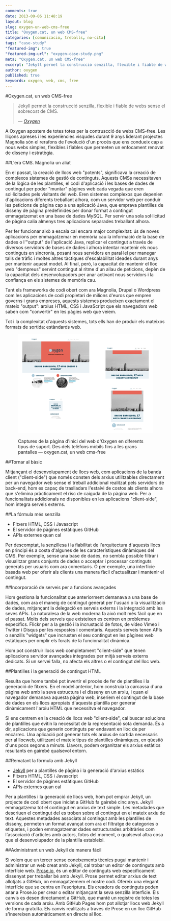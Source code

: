 ```yaml
---
comments: true
date: 2013-09-06 11:48:19
layout: blog
slug: oxygen-un-web-cms-free
title: "Oxygen.cat, un web CMS-free"
categories: [comunicació, treballs, no-cita]
tags: "case-study"
"featured-img": true
"featured-img-url": "oxygen-case-study.png"
meta: "Oxygen.cat, un web CMS-free"
excerpt: "Jekyll permet la construcció senzilla, flexible i fiable de webs sense el sobrecost de CMS."
author: oxygen
published: true
keywords: oxygen, web, cms, free
---
```


#Oxygen.cat, un web CMS-free

<blockquote>
	<p>Jekyll permet la construcció senzilla, flexible i fiable de webs sense el sobrecost de CMS.</p>
	<footer>
		&mdash; <cite><a href="{{ page.url }}" title="{{ page.title }}">Oxygen</a></cite>
	</footer>
</blockquote>

A Oxygen apostem de totes totes per la contruscció de webs CMS-free. Les lliçons apreses i les experiències visqudes durant 9 anys liderant projectes Magnolia són el rerafons de l'evolució d'un procés que ens condueix cap a nous webs simples, flexibles i fiables que permeten un enfocament renovat de disseny i estratègia.

##L'era CMS. Magnolia un aliat

En el passat, la creació de llocs web "potents", significava la creació de complexos sistemes de gestió de continguts. Aquests CMSs necessitaven de la lògica de les plantilles, el codi d'aplicació i les bases de dades de contingut per poder "muntar" pàgines web cada vegada que eren sol·licitades pels visitants del web. Eren sistemes complexos que depenien d'aplicacions diferents treballant alhora, com un servidor web per conduir les peticions de pàgina cap a una aplicació Java, que emprava plantilles de disseny de pàgina predefinides per donar format a contingut emmagatzemat en una base de dades MySQL. Per servir una sola sol·licitud de pàgina calia almenys tres aplicacions separades treballant alhora.

Per fer funcionar això a escala cal encara major complexitat: ús de noves aplicacions per emmagatzemar en memòria cau la informació de la base de dades o l'"output" de l'aplicació Java, replicar el contingut a través de diversos servidors de bases de dades i alhora intentar mantenir els nous continguts en sincronia, posant nous servidors en paral·lel per manegar talls de tràfic i moltes altres tàctiques d'escalabilitat ideades durant anys per mantenir aquest model. Al final, però, la capacitat de mantenir el lloc web "dempreus" servint contingut al ritme d'un allau de peticions, depèn de la capacitat dels desenvolupadors per anar activant nous servidors i la confiança en els sistemes de memòria cau.

Tant els frameworks de codi obert com ara Magnolia, Drupal o Wordpress com les aplicacions de codi propietari de milions d'euros que empren governs i grans empreses, aquests sistemes produeixen exactament el mateix "output": arxius HTML, CSS i JavaScript que els navegadors web saben com "convertir" en les pàgies web que veiem.

Tot i la complexitat d'aquests sistemes, tots ells han de produir els mateixos formats de sortida: estàndards web.

<figure class="hidden-xs hidden-sm"><img src="/assets/img/oxygen-multi-pantalla.png" /><figcaption><p>Captures de la pàgina d'inici del web d'Oxygen en diferents tipus de suport. Des dels telèfons mòbils fins a les grans pantalles — oxygen.cat, un web cms-free</p></figcaption></figure>

##Tornar al bàsic

Mitjançant el desenvolupament de llocs web, com aplicacions de la banda client ("client-side") que només consten dels arxius utilitzables directament per un navegador web sense el treball addicional realitzat pels servidors de back-end, hom es capaç de traslladars l'estalvi de costos als clients alhora que s'elimina pràcticament el risc de caiguda de la pàgina web. Per a funcionalitats addicionals no disponibles en les aplicacions "client-side", hom integra serveis externs.

##La fórmula més senzilla

- Fitxers HTML, CSS i Javascript
- El servidor de pàgines estàtiques GitHub
- APIs externes quan cal

Per descomptat, la senzillesa i la fiabilitat de l'arquitectura d'aquests llocs en principi és a costa d'algunes de les característiques dinàmiques del CMS. Per exemple, sense una base de dades, no sembla possible filtrar i visualitzar grans conjunts de dades o acceptar i processar continguts generats per usuaris com ara comentaris. O per exemple, una interfície basada web per oferir als clients una manera fàcil d'actualitzar i mantenir el contingut.

##Incorporació de serveis per a funcions avançades

Hom gestiona la funcionalitat que anteriorment demanava a una base de dades, com ara el maneig de contingut generat per l'usuari o la visualització de dades, mitjançant la delegació en serveis externs i la integració amb les seves APIs. La naturalesa de la web moderna fa això molt més fàcil que en el passat. Molts dels serveis que existeixen es centren en problemes específics. Flickr per a la gestió i la incrustació de fotos, de vídeo Vimeo i Twitter i Disqus per les respostes i comentaris. Aquests serveis tenen APIs o senzills "widgets" que incrusten el seu contingut en les pàgines web estàtiques per omplir els forats de la funcionalitat dinàmica.

Hom pot construir llocs web completament "client-side" que tenen aplicacions servidor avançades integrades per mitjà serveis externs dedicats. Si un servei falla, no afecta els altres o el contingut del lloc web.

##Plantilles i la generació de contingut HTML

Resulta que home també pot invertir el procés de fer de plantilles i la generació de fitxers. En el model anterior, hom construia la carcassa d'una pàgina web amb la seva estructura i el disseny en un arxiu, i quan el navegador demanava aquesta pàgina web, inseriem el contingut de la base de dades en els llocs apropiats d'aquesta plantilla per generar dinàmicament l'arxiu HTML que necessitva el navegador.

Si ens centrem en la creació de llocs web "client-side", cal buscar solucions de plantilles que evitin la necessitat de la representació sota demanda. És a dir, aplicacions que generin continguts per endavant en lloc de per encàrrec. Una aplicació pot generar tots els arxius de sortida necessaris per al llocweb, utilitzant el mateix tipus de plantilles dinàmiques, en qüestió d'uns pocs segons a minuts. Llavors, podem organitzar els arxius estàtics resultants en gairebé qualsevol entorn.

##Rematant la fórmula amb Jekyll

- [Jekyll](http://jekyllrb.com/ "Jekyll &bull; Simple, blog-aware, static sites") per a plantilles de pàgina i la generació d'arxius estàtics
- Fitxers HTML, CSS i Javascript
- El servidor de pàgines estàtiques GitHub
- APIs externes quan cal

Per a plantilles i la generació de llocs web, hom pot emprar Jekyll, un projecte de codi obert que iniciat a GitHub fa gairebé cinc anys. Jekyll emmagatzema tot el contingut en arxius de text simple. Les metadades que descriuen el contingut del es troben sobre el contingut en el mateix arxiu de text. Aquestes metadades associats al contingut amb les plantilles de disseny, permeten un format avançat com ara el filtratge de categories o etiquetes, i poden emmagatzemar dades estructurades arbitràries com l'associació d'articles amb autors, fotos del moment, o qualsevol altra cosa que el desenvolupador de la plantilla estableixi.

##Administrant un web Jekyll de manera fàcil

Si volem que un tercer sense coneixements tècnics pugui mantenir i administrar un web creat amb Jekyll, cal trobar un editor de continguts amb interfície web. [Prose.io](http://prose.io/ "Prose &middot; A Content Editor for GitHub"), és un editor de continguts web específicament dissenyat per treballar bé amb Jekyll. Prose permet editar arxius de text allotjats a GitHub, on emmagatzemem el nostre codi. Ofereix una elegant interfície que se centra en l'escriptura. Els creadors de continguts poden anar a Prose.io per crear o editar mitjançant la seva senzilla interfície. Els canvis es desen directament a GitHub, que manté un registre de totes les versions de cada arxiu. Amb GitHub Pages hom pot allotjar llocs web Jekyll de forma gratuïta. Els canvis realitzats a través de Prose en un lloc GitHub s'insereixen automàticament en directe al lloc.

